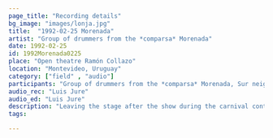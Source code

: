```yaml
---
page_title: "Recording details"
bg_image: "images/lonja.jpg"
title:  "1992-02-25 Morenada"  
artist: "Group of drummers from the *comparsa* Morenada"  
date: 1992-02-25  
id: 1992Morenada0225
place: "Open theatre Ramón Collazo"  
location: "Montevideo, Uruguay"  
category: ["field" , "audio"]  
participants: "Group of drummers from the *comparsa* Morenada, Sur neighborhood (Cuareim)"  
audio_rec: "Luis Jure"  
audio_ed: "Luis Jure"  
description: "Leaving the stage after the show during the carnival contest"  
tags:  

---
```

